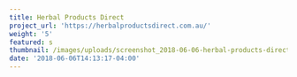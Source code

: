 ```yaml
---
title: Herbal Products Direct
project_url: 'https://herbalproductsdirect.com.au/'
weight: '5'
featured: s
thumbnail: /images/uploads/screenshot_2018-06-06-herbal-products-direct-your-australian-online-herbal-store.jpg
date: '2018-06-06T14:13:17-04:00'
---
```

